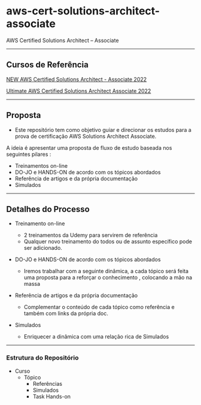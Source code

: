# aws-cert-solutions-architect-associate
AWS Certified Solutions Architect – Associate

---

## Cursos de Referência

[NEW AWS Certified Solutions Architect - Associate 2022](https://www.udemy.com/course/aws-certified-solutions-architect-associate-new-course/learn/lecture/16537200?start=0#overview)

[Ultimate AWS Certified Solutions Architect Associate 2022](https://www.udemy.com/course/aws-certified-solutions-architect-associate-saa-c02/learn/lecture/13541138?start=0#overview)

---

## Proposta

- Este repositório tem como objetivo guiar e direcionar os estudos para a prova de certificação AWS Solutions Architect Associate.

A ideia é apresentar uma proposta de fluxo de estudo baseada nos seguintes pilares : 

- Treinamentos on-line
- DO-JO e HANDS-ON de acordo com os tópicos abordados
- Referência de artigos e da própria documentação 
- Simulados

---

## Detalhes do Processo 

 - Treinamento on-line
    - 2 treinamentos da Udemy para servirem de referência
    - Qualquer novo treinamento do todos ou de assunto específico pode ser adicionado.

- DO-JO e HANDS-ON de acordo com os tópicos abordados
    - Iremos trabalhar com a seguinte dinâmica, a cada tópico será feita uma proposta para a reforçar o conhecimento  , colocando a mão na massa

- Referência de artigos e da própria documentação 
    - Complementar o conteúdo de cada tópico como referência e também com links da própria doc.

- Simulados
    - Enriquecer a dinâmica com uma relação rica de Simulados

---

### Estrutura do Repositório
 - Curso
    - Tópico
        - Referências
        - Simulados
        - Task Hands-on
 